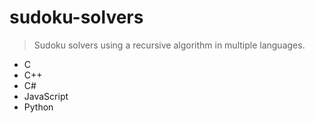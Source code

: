 # sudoku-solvers
> Sudoku solvers using a recursive algorithm in multiple languages.
* C
* C++
* C#
* JavaScript 
* Python
